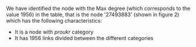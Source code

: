 We have identified the node with the Max degree (which corresponds to the value 1956) in the table, that is the node '27493883' (shown in figure 2) which has the following characteristics:
- It is a node with *proukr* category
- It has 1956 links divided between the different categories
